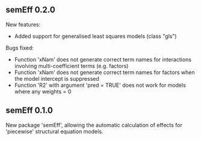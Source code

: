 ## semEff 0.2.0

New features:

* Added support for generalised least squares models (class "gls")

Bugs fixed:

* Function 'xNam' does not generate correct term names for interactions
involving multi-coefficient terms (e.g. factors)
* Function 'xNam' does not generate correct term names for factors when the
model intercept is suppressed
* Function 'R2' with argument 'pred = TRUE' does not work for models where any
weights = 0

## semEff 0.1.0

New package 'semEff', allowing the automatic calculation of effects for
'piecewise' structural equation models.
